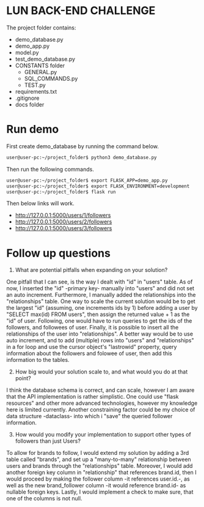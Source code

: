 # LUN BACK-END CHALLENGE
The project folder contains:
- demo_database.py
- demo_app.py
- model.py
- test_demo_database.py
- CONSTANTS folder
    - GENERAL.py
    - SQL_COMMANDS.py
    - TEST.py
- requirements.txt
- .gitignore
- docs folder


# Run demo
First create demo_database by running the command below.

```bash
user@user-pc:~/project_folder$ python3 demo_database.py
```

Then run the following commands.

```bash
user@user-pc:~/project_folder$ export FLASK_APP=demo_app.py
user@user-pc:~/project_folder$ export FLASK_ENVIRONMENT=development
user@user-pc:~/project_folder$ flask run
```

Then below links will work.
- http://127.0.0.1:5000/users/1/followers
- http://127.0.0.1:5000/users/2/followers
- http://127.0.0.1:5000/users/3/followers


# Follow up questions
1. What are potential pitfalls when expanding on your solution?

One pitfall that I can see, is the way I dealt with "id" in "users" table. As of now, I inserted the "id" -primary key- manually into "users" and did not set an auto increment. Furthermore, I manually added the relationships into the "relationships" table. One way to scale the current solution would be to get the largest "id" (assuming, one increments ids by 1) before adding a user by "SELECT max(id) FROM users", then assign the returned value + 1 as the "id" of user. Following, one would have to run queries to get the ids of the followers, and followees of user. Finally, it is possible to insert all the relationships of the user into "relationships". A better way would be to use auto increment, and to add (multiple) rows into "users" and "relationships" in a for loop and use the cursor object's "lastrowid" property, query information about the followers and folowee of user, then add this information to the tables.

2. How big would your solution scale to, and what would you do at that point?

I think the database schema is correct, and can scale, however I am aware that the API implementation is rather simplistic. One could use "flask resources" and other more advanced technologies, however my knowledge here is limited currently. Another constraining factor could be my choice of data structure -dataclass- into which i "save" the queried follower information.

3. How would you modify your implementation to support other types of followers than just Users?

To allow for brands to follow, I would extend my solution by adding a 3rd table called "brands", and set up a "many-to-many" relationship between users and brands through the "relationships" table. Moreover, I would add another foreign key column in "relationship" that references brand.id, then I would proceed by making the follower column -it references user.id.-, as well as the new brand_follower column -it would reference brand.id- as nullable foreign keys. Lastly, I would implement a check to make sure, that one of the columns is not null.
